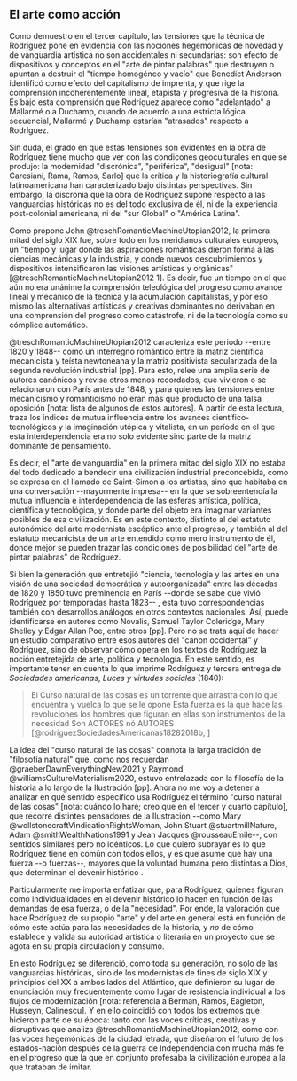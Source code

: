 ## El arte como acción

Como demuestro en el tercer capítulo, las tensiones que la técnica de Rodríguez pone en evidencia con las nociones hegemónicas de novedad y de vanguardia artística no son accidentales ni secundarias: son efecto de dispositivos y conceptos en el "arte de pintar palabras" que destruyen o apuntan a destruir el "tiempo homogéneo y vacío" que Benedict Anderson identificó como efecto del capitalismo de imprenta, y que rige la comprensión incoherentemente lineal, etapista y progresiva de la historia. Es bajo esta comprensión que Rodríguez aparece como "adelantado" a Mallarmé o a Duchamp, cuando de acuerdo a una estricta lógica secuencial, Mallarmé y Duchamp estarían "atrasados" respecto a Rodríguez. 

Sin duda, el grado en que estas tensiones son evidentes en la obra de Rodríguez tiene mucho que ver con las condicones geoculturales en que se produjo: la modernidad "discrónica", "periférica", "desigual"  [nota: Caresiani, Rama, Ramos, Sarlo] que la crítica y la historiografía cultural latinoamericana han caracterizado bajo distintas perspectivas. Sin embargo, la discronía que la obra de Rodríguez supone respecto a las vanguardias históricas no es del todo exclusiva de él, ni de la experiencia post-colonial americana, ni del "sur Global" o "América Latina". 

Como propone John @treschRomanticMachineUtopian2012, la primera mitad del siglo XIX fue, sobre todo en los meridianos culturales europeos, un "tiempo y lugar donde las aspiraciones románticas dieron forma a las ciencias mecánicas y la industria, y donde nuevos descubrimientos y dispositivos intensificaron las visiones artísticas y orgánicas" [@treschRomanticMachineUtopian2012 1]. Es decir, fue un tiempo en el que aún no era unánime la comprensión teleológica del progreso como avance lineal y mecánico de la técnica y la acumulación capitalistas, y por eso mismo las alternativas artísticas y creativas dominantes no derivaban en una comprensión del progreso como catástrofe, ni de la tecnología como su cómplice automático.

@treschRomanticMachineUtopian2012 caracteriza este periodo --entre 1820 y 1848-- como un interregno romántico entre la matriz científica mecanicista y teísta newtoneana y la matriz positivista secularizada de la segunda revolución industrial [pp].  Para esto, relee una amplia serie de autores canónicos y revisa  otros menos recordados, que vivieron o se relacionaron con París antes de 1848, y para quienes las tensiones entre mecanicismo y romanticismo no eran más que producto de una falsa oposición [nota: lista de algunos de estos autores]. A partir de esta lectura, traza los índices de mutua influencia entre los avances científico-tecnológicos y la imaginación utópica y vitalista, en un período en el que esta interdependencia era no solo evidente sino parte de la matriz dominante de pensamiento. 

Es decir, el "arte de vanguardia" en la primera mitad del siglo XIX no estaba del todo dedicado a bendecir  una civilización industrial preconcebida, como se expresa en el llamado de Saint-Simon a los artistas, sino que habitaba en una conversación --mayormente impresa-- en la que se sobreentendía la mutua influencia e interdependencia de las esferas artística, política, científica y tecnológica, y donde parte del objeto era imaginar variantes posibles de esa civilización. Es en este contexto, distinto al del estatuto autonómico del arte modernista escéptico ante el progreso, y también al del estatuto mecanicista de un arte entendido como mero instrumento de él, donde mejor se pueden trazar las condiciones de posibilidad del "arte de pintar palabras" de Rodríguez.

Si bien la generación que entretejió "ciencia, tecnología y las artes en una visión de una sociedad democrática y autoorganizada" entre las décadas de 1820 y 1850 tuvo preminencia en París --donde se sabe que vivió Rodríguez por temporadas hasta 1823-- , esta tuvo correspondencias también con desarrollos análogos en otros contextos nacionales. Así, puede identificarse en autores como  Novalis, Samuel Taylor Coleridge, Mary Shelley y Edgar Allan Poe, entre otros [pp]. Pero no se trata aquí de hacer un estudio comparativo entre esos autores del "canon occidental" y Rodríguez, sino de observar cómo opera en los textos de Rodríguez la noción entretejida de arte, política y tecnología. En este sentido, es importante tener en cuenta lo que imprime Rodríguez y tercera entrega de *Sociedades americanas*, *Luces y virtudes sociales* (1840):

>El Curso natural de las cosas es un torrente
que arrastra con lo que encuentra
y vuelca lo que se le opone
Esta fuerza es la que hace las revoluciones
los hombres que figuran en ellas
son instrumentos de la necesidad
Son ACTORES
nó
AUTORES [@rodriguezSociedadesAmericanas18282018b, ]

La idea del "curso natural de las cosas" connota la larga tradición de "filosofía natural" que, como nos recuerdan @graeberDawnEverythingNew2021 y Raymond @williamsCultureMaterialism2020, estuvo entrelazada  con la filosofía de la historia a lo largo de la Ilustración [pp]. Ahora no me voy a detener a analizar en qué sentido específico usa Rodríguez el término "curso natural de las cosas" [nota: cuándo lo haré; creo que en el tercer y cuarto capítulo], que recorre distintes pensadores de la Ilustración --como Mary @wollstonecraftVindicationRightsWoman, John Stuart @stuartmillNature, Adam @smithWealthNations1991 y Jean Jacques @rousseauEmile--, con sentidos similares pero no idénticos. Lo que quiero subrayar es lo que Rodríguez tiene en común con todos ellos, y es que asume que hay una fuerza --o fuerzas--, mayores que la voluntad humana pero distintas a Dios, que determinan el devenir histórico .

Particularmente me importa enfatizar que, para Rodríguez, quienes figuran como individualidades en el devenir histórico lo hacen en función de las demandas de esa fuerza, o de la "necesidad". Por ende, la valoración que hace Rodríguez de su propio "arte" y del arte en general está en función de cómo este actúa para las necesidades de la historia, y *no* de cómo establece y valida su autoridad artística o literaria en un proyecto que se agota en su propia circulación y consumo. 

En esto Rodríguez se diferenció, como toda su generación, no solo de las vanguardias históricas, sino de los modernistas de fines de siglo XIX y principios del XX a ambos lados del Atlántico, que definieron su lugar de enunciación muy frecuentemente como lugar de resistencia individual a los flujos de modernización [nota: referencia a Berman, Ramos, Eagleton, Husseyn, Calinescu]. Y en ello coincidió con todos los extremos que hicieron parte de su época: tanto con las voces críticas, creativas y disruptivas que analiza @treschRomanticMachineUtopian2012, como con las voces hegemónicas de la ciudad letrada, que diseñaron el futuro de los estados-nación después de la guerra de Independencia con mucha más fe en el progreso que la que en conjunto profesaba la civilización europea a la que trataban de imitar.